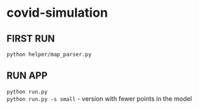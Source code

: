 # covid-simulation

## FIRST RUN
`python helper/map_parser.py`

## RUN APP
`python run.py` \
`python run.py -s small` - version with fewer points in the model